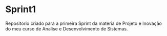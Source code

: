 # Sprint1
Repositorio criado para a primeira Sprint da materia de Projeto e Inovação do meu curso de Analise e Desenvolvimento de Sistemas.
